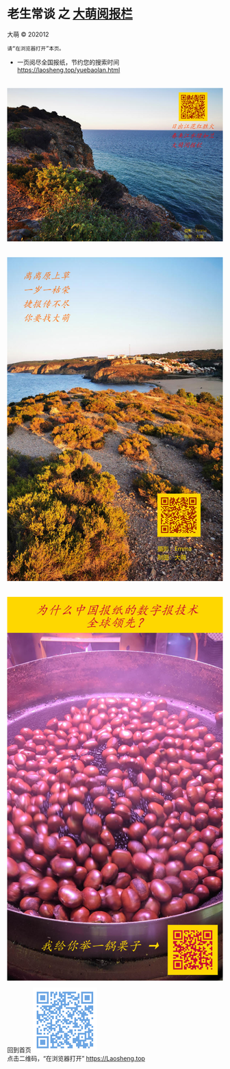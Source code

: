老生常谈 之 [大萌阅报栏](../yuebaolan.html)
============================
大萌 © 202012

	请“在浏览器打开”本页。

* 一页阅尽全国报纸，节约您的搜索时间
　https://laosheng.top/yuebaolan.html



　![大萌阅报栏](江花江水阅报栏.jpg)

　![大萌阅报栏](离离原上草.jpg)
 
　![大萌阅报栏](数字报全球领先之一锅栗子.jpg)

 

回到首页
<a href=".." title="返回老生常谈首页"><img src="../indexQR-Blue.png" /></a>  
点击二维码，“在浏览器打开” https://Laosheng.top
